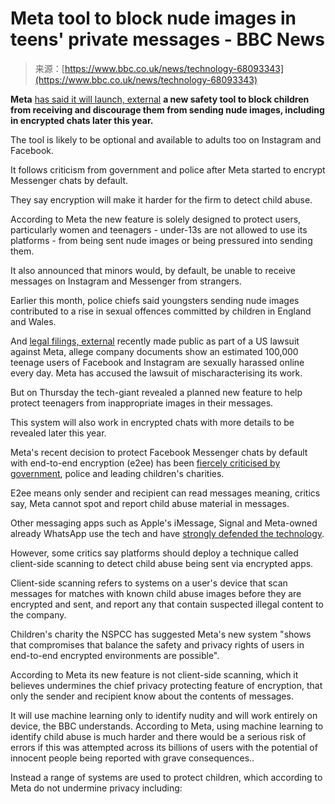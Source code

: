 <!--yml
category: 未分类
date: 2024-05-27 15:11:48
-->

# Meta tool to block nude images in teens' private messages - BBC News

> 来源：[https://www.bbc.co.uk/news/technology-68093343](https://www.bbc.co.uk/news/technology-68093343)

**Meta** [has said it will launch, external](https://about.fb.com/news/2024/01/introducing-stricter-message-settings-for-teens-on-instagram-and-facebook/) **a new safety tool to block children from receiving and discourage them from sending nude images, including in encrypted chats later this year.**

The tool is likely to be optional and available to adults too on Instagram and Facebook.

It follows criticism from government and police after Meta started to encrypt Messenger chats by default.

They say encryption will make it harder for the firm to detect child abuse.

According to Meta the new feature is solely designed to protect users, particularly women and teenagers - under-13s are not allowed to use its platforms - from being sent nude images or being pressured into sending them.

It also announced that minors would, by default, be unable to receive messages on Instagram and Messenger from strangers.

Earlier this month, police chiefs said youngsters sending nude images contributed to a rise in sexual offences committed by children in England and Wales.

And [legal filings, external](https://www.theguardian.com/technology/2024/jan/18/instagram-facebook-child-sexual-harassment) recently made public as part of a US lawsuit against Meta, allege company documents show an estimated 100,000 teenage users of Facebook and Instagram are sexually harassed online every day. Meta has accused the lawsuit of mischaracterising its work.

But on Thursday the tech-giant revealed a planned new feature to help protect teenagers from inappropriate images in their messages.

This system will also work in encrypted chats with more details to be revealed later this year.

Meta's recent decision to protect Facebook Messenger chats by default with end-to-end encryption (e2ee) has been [fiercely criticised by government](https://www.bbc.co.uk/news/technology-66854622), police and leading children's charities.

E2ee means only sender and recipient can read messages meaning, critics say, Meta cannot spot and report child abuse material in messages.

Other messaging apps such as Apple's iMessage, Signal and Meta-owned already WhatsApp use the tech and have [strongly defended the technology](https://www.bbc.co.uk/news/technology-65301510).

However, some critics say platforms should deploy a technique called client-side scanning to detect child abuse being sent via encrypted apps.

Client-side scanning refers to systems on a user's device that scan messages for matches with known child abuse images before they are encrypted and sent, and report any that contain suspected illegal content to the company.

Children's charity the NSPCC has suggested Meta's new system "shows that compromises that balance the safety and privacy rights of users in end-to-end encrypted environments are possible".

According to Meta its new feature is not client-side scanning, which it believes undermines the chief privacy protecting feature of encryption, that only the sender and recipient know about the contents of messages.

It will use machine learning only to identify nudity and will work entirely on device, the BBC understands. According to Meta, using machine learning to identify child abuse is much harder and there would be a serious risk of errors if this was attempted across its billions of users with the potential of innocent people being reported with grave consequences..

Instead a range of systems are used to protect children, which according to Meta do not undermine privacy including: